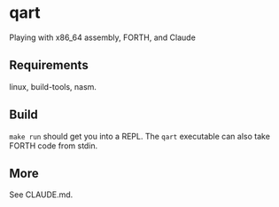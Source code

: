 # qart

Playing with x86_64 assembly, FORTH, and Claude

## Requirements

linux, build-tools, nasm.

## Build

`make run` should get you into a REPL.  The `qart` executable can also take FORTH code from stdin.

## More

See CLAUDE.md.
